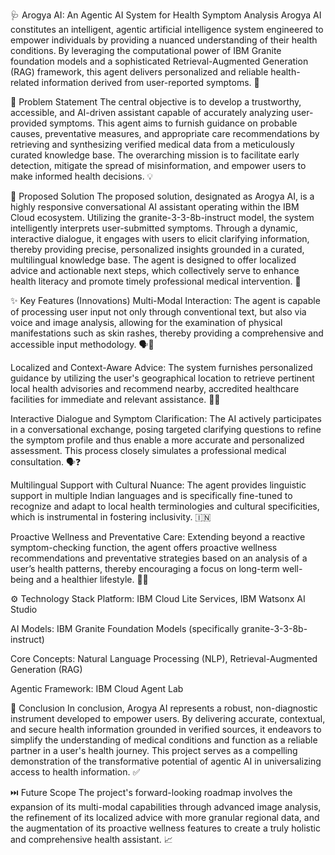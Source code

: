🩺 Arogya AI: An Agentic AI System for Health Symptom Analysis
Arogya AI constitutes an intelligent, agentic artificial intelligence system engineered to empower individuals by providing a nuanced understanding of their health conditions. By leveraging the computational power of IBM Granite foundation models and a sophisticated Retrieval-Augmented Generation (RAG) framework, this agent delivers personalized and reliable health-related information derived from user-reported symptoms. 🤖

🎯 Problem Statement
The central objective is to develop a trustworthy, accessible, and AI-driven assistant capable of accurately analyzing user-provided symptoms. This agent aims to furnish guidance on probable causes, preventative measures, and appropriate care recommendations by retrieving and synthesizing verified medical data from a meticulously curated knowledge base. The overarching mission is to facilitate early detection, mitigate the spread of misinformation, and empower users to make informed health decisions. 💡

🚀 Proposed Solution
The proposed solution, designated as Arogya AI, is a highly responsive conversational AI assistant operating within the IBM Cloud ecosystem. Utilizing the granite-3-3-8b-instruct model, the system intelligently interprets user-submitted symptoms. Through a dynamic, interactive dialogue, it engages with users to elicit clarifying information, thereby providing precise, personalized insights grounded in a curated, multilingual knowledge base. The agent is designed to offer localized advice and actionable next steps, which collectively serve to enhance health literacy and promote timely professional medical intervention. 💬

✨ Key Features (Innovations)
Multi-Modal Interaction: The agent is capable of processing user input not only through conventional text, but also via voice and image analysis, allowing for the examination of physical manifestations such as skin rashes, thereby providing a comprehensive and accessible input methodology. 🗣️📸

Localized and Context-Aware Advice: The system furnishes personalized guidance by utilizing the user's geographical location to retrieve pertinent local health advisories and recommend nearby, accredited healthcare facilities for immediate and relevant assistance. 📍🏥

Interactive Dialogue and Symptom Clarification: The AI actively participates in a conversational exchange, posing targeted clarifying questions to refine the symptom profile and thus enable a more accurate and personalized assessment. This process closely simulates a professional medical consultation. 🗣️❓

Multilingual Support with Cultural Nuance: The agent provides linguistic support in multiple Indian languages and is specifically fine-tuned to recognize and adapt to local health terminologies and cultural specificities, which is instrumental in fostering inclusivity. 🇮🇳

Proactive Wellness and Preventative Care: Extending beyond a reactive symptom-checking function, the agent offers proactive wellness recommendations and preventative strategies based on an analysis of a user’s health patterns, thereby encouraging a focus on long-term well-being and a healthier lifestyle. 🌱💪

⚙️ Technology Stack
Platform: IBM Cloud Lite Services, IBM Watsonx AI Studio

AI Models: IBM Granite Foundation Models (specifically granite-3-3-8b-instruct)

Core Concepts: Natural Language Processing (NLP), Retrieval-Augmented Generation (RAG)

Agentic Framework: IBM Cloud Agent Lab

📝 Conclusion
In conclusion, Arogya AI represents a robust, non-diagnostic instrument developed to empower users. By delivering accurate, contextual, and secure health information grounded in verified sources, it endeavors to simplify the understanding of medical conditions and function as a reliable partner in a user's health journey. This project serves as a compelling demonstration of the transformative potential of agentic AI in universalizing access to health information. ✅

⏭️ Future Scope
The project's forward-looking roadmap involves the expansion of its multi-modal capabilities through advanced image analysis, the refinement of its localized advice with more granular regional data, and the augmentation of its proactive wellness features to create a truly holistic and comprehensive health assistant. 📈
